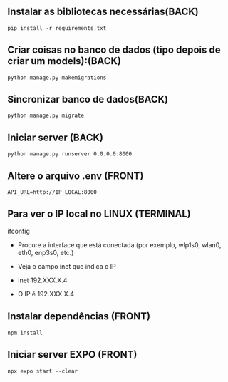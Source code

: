## Instalar as bibliotecas necessárias(BACK)

    pip install -r requirements.txt

## Criar coisas no banco de dados (tipo depois de criar um models):(BACK)

    python manage.py makemigrations
    
## Sincronizar banco de dados(BACK)

    python manage.py migrate

## Iniciar server (BACK)

    python manage.py runserver 0.0.0.0:8000

## Altere o arquivo .env (FRONT)

    API_URL=http://IP_LOCAL:8000

## Para ver o IP local no LINUX (TERMINAL)

   ifconfig

-  Procure a interface que está conectada (por exemplo, wlp1s0, wlan0, eth0, enp3s0, etc.) 
- Veja o campo inet que indica o IP 

- inet 192.XXX.X.4 
- O IP é 192.XXX.X.4
    
## Instalar dependências (FRONT)

    npm install 

## Iniciar server EXPO (FRONT)

    npx expo start --clear

